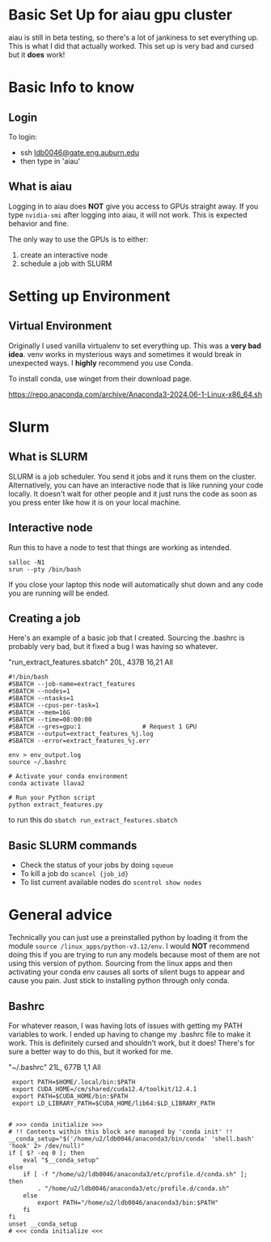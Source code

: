 # Basic Set Up for aiau gpu cluster

aiau is still in beta testing, so there's a lot of jankiness to set everything up. This is what I did that actually worked. This set up is very bad and cursed but it **does** work!

# Basic Info to know 

## Login
To login:
- ssh ldb0046@gate.eng.auburn.edu
- then type in 'aiau'

## What is aiau
Logging in to aiau does **NOT** give you access to GPUs straight away. If you type ```nvidia-smi``` after logging into aiau, it will not work. This is expected behavior and fine.

The only way to use the GPUs is to either:
1) create an interactive node 
2) schedule a job with SLURM

# Setting up Environment

## Virtual Environment
Originally I used vanilla virtualenv to set everything up. This was a **very bad idea**. venv works in mysterious ways and sometimes it would break in unexpected ways. I **highly** recommend you use Conda. 

To install conda, use winget from their download page. 

https://repo.anaconda.com/archive/Anaconda3-2024.06-1-Linux-x86_64.sh

# Slurm

## What is SLURM
SLURM is a job scheduler. You send it jobs and it runs them on the cluster. Alternatively, you can have an interactive node that is like running your code locally. It doesn't wait for other people and it just runs the code as soon as you press enter like how it is on your local machine. 

## Interactive node 
Run this to have a node to test that things are working as intended.
```
salloc -N1
srun --pty /bin/bash
```

If you close your laptop this node will automatically shut down and any code you are running will be ended.

## Creating a job 
Here's an example of a basic job that I created. Sourcing the .bashrc is probably very bad, but it fixed a bug I was having so whatever. 

"run_extract_features.sbatch" 20L, 437B                                                                                                                                                                                           16,21         All
```
#!/bin/bash
#SBATCH --job-name=extract_features
#SBATCH --nodes=1
#SBATCH --ntasks=1
#SBATCH --cpus-per-task=1
#SBATCH --mem=16G
#SBATCH --time=08:00:00
#SBATCH --gres=gpu:1                 # Request 1 GPU
#SBATCH --output=extract_features_%j.log
#SBATCH --error=extract_features_%j.err

env > env_output.log
source ~/.bashrc

# Activate your conda environment
conda activate llava2

# Run your Python script
python extract_features.py
```

to run this do ```sbatch run_extract_features.sbatch```


## Basic SLURM commands
- Check the status of your jobs by doing ```squeue```
- To kill a job do ```scancel {job_id}```
- To list current available nodes do ```scontrol show nodes```

# General advice
Technically you can just use a preinstalled python by loading it from the module ```source /linux_apps/python-v3.12/env```. I would **NOT** recommend doing this if you are trying to run any models because most of them are not using this version of python. Sourcing from the linux apps and then activating your conda env causes all sorts of silent bugs to appear and cause you pain. Just stick to installing python through only conda. 

## Bashrc
For whatever reason, I was having lots of issues with getting my PATH variables to work. I ended up having to change my .bashrc file to make it work. This is definitely cursed and shouldn't work, but it does! There's for sure a better way to do this, but it worked for me.

"~/.bashrc" 21L, 677B                                                                                                                                                                                                             1,1           All
```
 export PATH=$HOME/.local/bin:$PATH
 export CUDA_HOME=/cm/shared/cuda12.4/toolkit/12.4.1
 export PATH=$CUDA_HOME/bin:$PATH
 export LD_LIBRARY_PATH=$CUDA_HOME/lib64:$LD_LIBRARY_PATH


# >>> conda initialize >>>
# !! Contents within this block are managed by 'conda init' !!
__conda_setup="$('/home/u2/ldb0046/anaconda3/bin/conda' 'shell.bash' 'hook' 2> /dev/null)"
if [ $? -eq 0 ]; then
    eval "$__conda_setup"
else
    if [ -f "/home/u2/ldb0046/anaconda3/etc/profile.d/conda.sh" ]; then
        . "/home/u2/ldb0046/anaconda3/etc/profile.d/conda.sh"
    else
        export PATH="/home/u2/ldb0046/anaconda3/bin:$PATH"
    fi
fi
unset __conda_setup
# <<< conda initialize <<<
```
